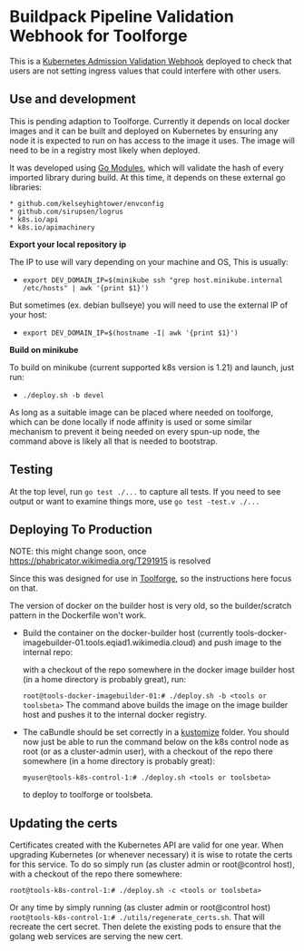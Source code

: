 # Buildpack Pipeline Validation Webhook for Toolforge

This is a [Kubernetes Admission Validation Webhook](https://kubernetes.io/docs/reference/access-authn-authz/extensible-admission-controllers/#what-are-admission-webhooks) deployed to check that
users are not setting ingress values that could interfere with other users.

## Use and development

This is pending adaption to Toolforge.  Currently it depends on local docker images and it
can be built and deployed on Kubernetes by ensuring any node it is expected to run on
has access to the image it uses.  The image will need to be in a registry most likely when deployed.

It was developed using [Go Modules](https://github.com/golang/go/wiki/Modules), which will
validate the hash of every imported library during build.  At this time, it depends on
these external go libraries:

	* github.com/kelseyhightower/envconfig
	* github.com/sirupsen/logrus
	* k8s.io/api
	* k8s.io/apimachinery

**Export your local repository ip**

The IP to use will vary depending on your machine and OS,
This is usually:

- `export DEV_DOMAIN_IP=$(minikube ssh "grep host.minikube.internal /etc/hosts" | awk '{print $1}')`

But sometimes (ex. debian bullseye) you will need to use the external IP of your host:

- `export DEV_DOMAIN_IP=$(hostname -I| awk '{print $1}')`

**Build on minikube**

To build on minikube (current supported k8s version is 1.21) and launch, just run:
* `./deploy.sh -b devel`

As long as a suitable image can be placed where needed on toolforge, which can be done locally if
node affinity is used or some similar mechanism to prevent it being needed on every
spun-up node, the command above is likely all that is needed to bootstrap.

## Testing

At the top level, run `go test ./...` to capture all tests.  If you need to see output
or want to examine things more, use `go test -test.v ./...`

## Deploying To Production

NOTE: this might change soon, once https://phabricator.wikimedia.org/T291915 is resolved

Since this was designed for use in [Toolforge](https://wikitech.wikimedia.org/wiki/Portal:Toolforge "Toolforge Portal"), so the instructions here focus on that.

The version of docker on the builder host is very old, so the builder/scratch pattern in
the Dockerfile won't work.

* Build the container on the docker-builder host (currently tools-docker-imagebuilder-01.tools.eqiad1.wikimedia.cloud) 
and push image to the internal repo:

  with a checkout of the repo somewhere in the docker image builder host (in a home directory is probably great), run:

    `root@tools-docker-imagebuilder-01:# ./deploy.sh -b <tools or toolsbeta>`
  The command above builds the image on the image builder host and pushes it to the internal docker registry.

* The caBundle should be set correctly in a [kustomize](https://kustomize.io/) folder. You should now just be able to run the command below on the k8s control node as root (or as a cluster-admin user), with a checkout of the repo there somewhere (in a home directory is probably great):

    `myuser@tools-k8s-control-1:# ./deploy.sh <tools or toolsbeta>`

  to deploy to toolforge or toolsbeta.

## Updating the certs

Certificates created with the Kubernetes API are valid for one year. When upgrading Kubernetes (or whenever necessary)
it is wise to rotate the certs for this service. To do so simply run (as cluster admin or root@control host), with a checkout of the repo there somewhere:

`root@tools-k8s-control-1:# ./deploy.sh -c <tools or toolsbeta>`

Or any time by simply running (as cluster admin or root@control host)
`root@tools-k8s-control-1:# ./utils/regenerate_certs.sh`. That will recreate the cert secret. Then delete the existing pods to ensure
that the golang web services are serving the new cert.